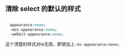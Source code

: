 ## 清除 select 的默认的样式

```css

  appearance:none;
  -moz-appearance:none;
  -webkit-appearance:none;

```

这个清楚的样式对ie无效，即使加上`-ms-appearance:none;`

